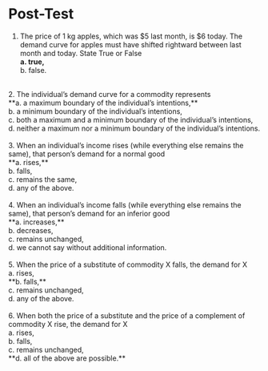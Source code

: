 # Post-Test  
1. The price of 1 kg apples, which was $5 last month, is $6 today. The demand curve for apples must have shifted rightward between last month and today. State True or False <br>
**a. true,**<br>
b. false.<br> 
<br>
2. The individual’s demand curve for a commodity represents<br>
**a. a maximum boundary of the individual’s intentions,**<br>
b. a minimum boundary of the individual’s intentions,<br>
c. both a maximum and a minimum boundary of the individual’s intentions,<br>
d. neither a maximum nor a minimum boundary of the individual’s intentions.<br>
<br>
3. When an individual’s income rises (while everything else remains the same), that person’s demand for a normal good <br>
**a. rises,**<br>
b. falls,<br>
c. remains the same,<br>
d. any of the above.<br>
<br>
4. When an individual’s income falls (while everything else remains the same), that person’s demand for an inferior good <br>
**a. increases,**<br>
b. decreases,<br>
c. remains unchanged,<br>
d. we cannot say without additional information.<br>
<br>
5. When the price of a substitute of commodity X falls, the demand for X <br>
a. rises,<br>
**b. falls,**<br>
c. remains unchanged,<br>
d. any of the above.<br>
<br>
6. When both the price of a substitute and the price of a complement of commodity X rise, the demand for X <br>
a. rises,<br>
b. falls,<br>
c. remains unchanged,<br>
**d. all of the above are possible.**<br>
